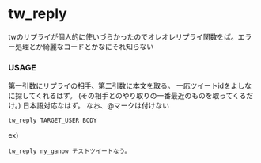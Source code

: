 tw_reply
========

twのリプライが個人的に使いづらかったのでオレオレリプライ関数をば。エラー処理とか綺麗なコードとかなにそれ知らない

### USAGE

第一引数にリプライの相手、第二引数に本文を取る。
一応ツイートidをよしなに探してくれるはず。
(その相手とのやり取りの一番最近のものを取ってくるだけ。)
日本語対応なはず。
なお、@マークは付けない

    tw_reply TARGET_USER BODY

ex)

    tw_reply ny_ganow テストツイートなう。
